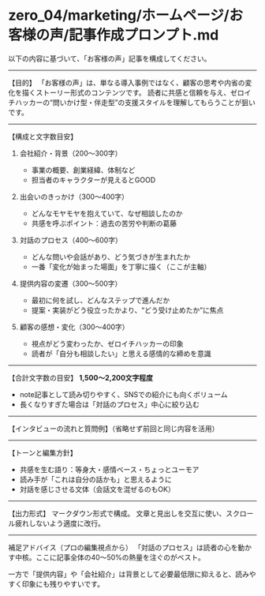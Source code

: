 # zero_04/marketing/ホームページ/お客様の声/記事作成プロンプト.md

以下の内容に基づいて、「お客様の声」記事を構成してください。

---

【目的】
「お客様の声」は、単なる導入事例ではなく、顧客の思考や内省の変化を描くストーリー形式のコンテンツです。
読者に共感と信頼を与え、ゼロイチハッカーの“問いかけ型・伴走型”の支援スタイルを理解してもらうことが狙いです。

---

【構成と文字数目安】

1. 会社紹介・背景（200〜300字）
   - 事業の概要、創業経緯、体制など
   - 担当者のキャラクターが見えるとGOOD

2. 出会いのきっかけ（300〜400字）
   - どんなモヤモヤを抱えていて、なぜ相談したのか
   - 共感を呼ぶポイント：過去の苦労や判断の葛藤

3. 対話のプロセス（400〜600字）
   - どんな問いや会話があり、どう気づきが生まれたか
   - 一番「変化が始まった場面」を丁寧に描く（ここが主軸）

4. 提供内容の変遷（300〜500字）
   - 最初に何を試し、どんなステップで進んだか
   - 提案・実装がどう役立ったかより、“どう受け止めたか”に焦点

5. 顧客の感想・変化（300〜400字）
   - 視点がどう変わったか、ゼロイチハッカーの印象
   - 読者が「自分も相談したい」と思える感情的な締めを意識

---

【合計文字数の目安】
**1,500〜2,200文字程度**
- note記事として読み切りやすく、SNSでの紹介にも向くボリューム
- 長くなりすぎた場合は「対話のプロセス」中心に絞り込む

---

【インタビューの流れと質問例】（省略せず前回と同じ内容を活用）

---

【トーンと編集方針】
- 共感を生む語り：等身大・感情ベース・ちょっとユーモア
- 読み手が「これは自分の話かも」と思えるように
- 対話を感じさせる文体（会話文を混ぜるのもOK）

---

【出力形式】
マークダウン形式で構成。
文章と見出しを交互に使い、スクロール疲れしないよう適度に改行。


---
補足アドバイス（プロの編集視点から）
「対話のプロセス」は読者の心を動かす中核。ここに記事全体の40〜50%の熱量を注ぐのがベスト。

一方で「提供内容」や「会社紹介」は背景として必要最低限に抑えると、読みやすく印象にも残りやすいです。

